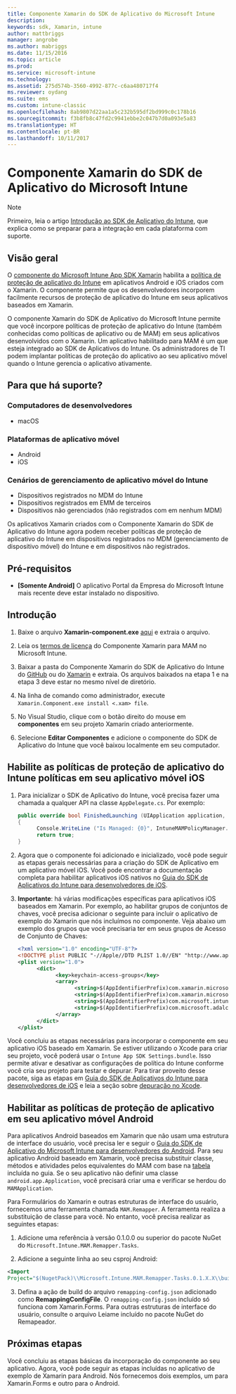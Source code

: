 ```yaml
---
title: Componente Xamarin do SDK de Aplicativo do Microsoft Intune
description: 
keywords: sdk, Xamarin, intune
author: mattbriggs
manager: angrobe
ms.author: mabriggs
ms.date: 11/15/2016
ms.topic: article
ms.prod: 
ms.service: microsoft-intune
ms.technology: 
ms.assetid: 275d574b-3560-4992-877c-c6aa480717f4
ms.reviewer: oydang
ms.suite: ems
ms.custom: intune-classic
ms.openlocfilehash: 8ab9807d22aa1a5c232b595df2bd999c0c178b16
ms.sourcegitcommit: f3b8fb8c47fd2c9941ebbe2c047b7d0a093e5a83
ms.translationtype: HT
ms.contentlocale: pt-BR
ms.lasthandoff: 10/11/2017
---
```

# <a name="microsoft-intune-app-sdk-xamarin-component"></a>Componente Xamarin do SDK de Aplicativo do Microsoft Intune

> [!NOTE]
> Primeiro, leia o artigo [Introdução ao SDK de Aplicativo do Intune](app-sdk-get-started.md), que explica como se preparar para a integração em cada plataforma com suporte.



## <a name="overview"></a>Visão geral
O [componente do Microsoft Intune App SDK Xamarin](https://components.xamarin.com/view/microsoft.intune.mam) habilita a [política de proteção de aplicativo do Intune](/intune-classic/deploy-use/protect-app-data-using-mobile-app-management-policies-with-microsoft-intune) em aplicativos Android e iOS criados com o Xamarin. O componente permite que os desenvolvedores incorporem facilmente recursos de proteção de aplicativo do Intune em seus aplicativos baseados em Xamarin.

O componente Xamarin do SDK de Aplicativo do Microsoft Intune permite que você incorpore políticas de proteção de aplicativo do Intune (também conhecidas como políticas de aplicativo ou de MAM) em seus aplicativos desenvolvidos com o Xamarin. Um aplicativo habilitado para MAM é um que esteja integrado ao SDK de Aplicativos do Intune. Os administradores de TI podem implantar políticas de proteção do aplicativo ao seu aplicativo móvel quando o Intune gerencia o aplicativo ativamente.

## <a name="whats-supported"></a>Para que há suporte?

### <a name="developer-machines"></a>Computadores de desenvolvedores
* macOS


### <a name="mobile-app-platforms"></a>Plataformas de aplicativo móvel
* Android
* iOS


### <a name="intune-mobile-application-management-scenarios"></a>Cenários de gerenciamento de aplicativo móvel do Intune

* Dispositivos registrados no MDM do Intune
* Dispositivos registrados em EMM de terceiros
* Dispositivos não gerenciados (não registrados com em nenhum MDM)

Os aplicativos Xamarin criados com o Componente Xamarin do SDK de Aplicativo do Intune agora podem receber políticas de proteção de aplicativo do Intune em dispositivos registrados no MDM (gerenciamento de dispositivo móvel) do Intune e em dispositivos não registrados.

## <a name="prerequisites"></a>Pré-requisitos

* **[Somente Android]** O aplicativo Portal da Empresa do Microsoft Intune mais recente deve estar instalado no dispositivo.

## <a name="get-started"></a>Introdução

1.  Baixe o arquivo **Xamarin-component.exe** [aqui](https://components.xamarin.com/submit/xpkg) e extraia o arquivo.

2. Leia os [termos de licença](https://components.xamarin.com/license/microsoft.intune.mam) do Componente Xamarin para MAM no Microsoft Intune.

3.  Baixar a pasta do Componente Xamarin do SDK de Aplicativo do Intune do [GitHub](https://github.com/msintuneappsdk/intune-app-sdk-xamarin) ou do [Xamarin](https://components.xamarin.com/license/microsoft.intune.mam) e extraia. Os arquivos baixados na etapa 1 e na etapa 3 deve estar no mesmo nível de diretório.

4.  Na linha de comando como administrador, execute `Xamarin.Component.exe install <.xam> file`.

5.  No Visual Studio, clique com o botão direito do mouse em **componentes** em seu projeto Xamarin criado anteriormente.

6.  Selecione **Editar Componentes** e adicione o componente do SDK de Aplicativo do Intune que você baixou localmente em seu computador.



## <a name="enabling-intune-app-protection-polices-in-your-ios-mobile-app"></a>Habilite as políticas de proteção de aplicativo do Intune políticas em seu aplicativo móvel iOS
1.  Para inicializar o SDK de Aplicativo do Intune, você precisa fazer uma chamada a qualquer API na classe `AppDelegate.cs`. Por exemplo:

      ```csharp
      public override bool FinishedLaunching (UIApplication application, NSDictionary launchOptions)
      {
            Console.WriteLine ("Is Managed: {0}", IntuneMAMPolicyManager.Instance.PrimaryUser != null);
            return true;
      }

      ```

2.  Agora que o componente foi adicionado e inicializado, você pode seguir as etapas gerais necessárias para a criação do SDK de Aplicativo em um aplicativo móvel iOS. Você pode encontrar a documentação completa para habilitar aplicativos iOS nativos no [Guia do SDK de Aplicativos do Intune para desenvolvedores de iOS](app-sdk-ios.md).
3. **Importante**: há várias modificações específicas para aplicativos iOS baseados em Xamarin. Por exemplo, ao habilitar grupos de conjuntos de chaves, você precisa adicionar o seguinte para incluir o aplicativo de exemplo do Xamarin que nós incluímos no componente. Veja abaixo um exemplo dos grupos que você precisaria ter em seus grupos de Acesso de Conjunto de Chaves:

      ```xml
      <?xml version="1.0" encoding="UTF-8"?>
      <!DOCTYPE plist PUBLIC "-//Apple//DTD PLIST 1.0//EN" "http://www.apple.com/DTDs/PropertyList-1.0.dtd">
      <plist version="1.0">
            <dict>
                  <key>keychain-access-groups</key>
                  <array>
                        <string>$(AppIdentifierPrefix)com.xamarin.microsoftintunesample</string>
                        <string>$(AppIdentifierPrefix)com.xamarin.microsoftintunesample.intunemam</string>
                        <string>$(AppIdentifierPrefix)com.microsoft.intune.mam</string>
                        <string>$(AppIdentifierPrefix)com.microsoft.adalcache</string>
                  </array>
            </dict>
      </plist>
      ```

Você concluiu as etapas necessárias para incorporar o componente em seu aplicativo iOS baseado em Xamarin. Se estiver utilizando o Xcode para criar seu projeto, você poderá usar o `Intune App SDK Settings.bundle`. Isso permite ativar e desativar as configurações de política do Intune conforme você cria seu projeto para testar e depurar. Para tirar proveito desse pacote, siga as etapas em [Guia do SDK de Aplicativos do Intune para desenvolvedores de iOS](app-sdk-ios.md) e leia a seção sobre [depuração no Xcode](app-sdk-ios.md#status-result-and-debug-notifications).

## <a name="enabling-app-protection-policies-in-your-android-mobile-app"></a>Habilitar as políticas de proteção de aplicativo em seu aplicativo móvel Android
Para aplicativos Android baseados em Xamarin que não usam uma estrutura de interface do usuário, você precisa ler e seguir o [Guia do SDK de Aplicativo do Microsoft Intune para desenvolvedores do Android](app-sdk-android.md). Para seu aplicativo Android baseado em Xamarin, você precisa substituir classe, métodos e atividades pelos equivalentes do MAM com base na [tabela](app-sdk-android.md#replace-classes-methods-and-activities-with-their-mam-equivalent) incluída no guia. Se o seu aplicativo não definir uma classe `android.app.Application`, você precisará criar uma e verificar se herdou do `MAMApplication`.

Para Formulários do Xamarin e outras estruturas de interface do usuário, fornecemos uma ferramenta chamada `MAM.Remapper`. A ferramenta realiza a substituição de classe para você. No entanto, você precisa realizar as seguintes etapas:

1.  Adicione uma referência à versão 0.1.0.0 ou superior do pacote NuGet do `Microsoft.Intune.MAM.Remapper.Tasks`.

2.  Adicione a seguinte linha ao seu csproj Android:
  ```xml
  <Import
  Project="$(NugetPack)\\Microsoft.Intune.MAM.Remapper.Tasks.0.1.X.X\\build\\MonoAndroid10\\Microsoft.Intune.MAM.Remapper.targets" />
  ```

3.  Defina a ação de build do arquivo `remapping-config.json` adicionado como **RemappingConfigFile**. O `remapping-config.json` incluído só funciona com Xamarin.Forms. Para outras estruturas de interface do usuário, consulte o arquivo Leiame incluído no pacote NuGet do Remapeador.

## <a name="next-steps"></a>Próximas etapas

Você concluiu as etapas básicas da incorporação do componente ao seu aplicativo. Agora, você pode seguir as etapas incluídas no aplicativo de exemplo de Xamarin para Android. Nós fornecemos dois exemplos, um para Xamarin.Forms e outro para o Android.
